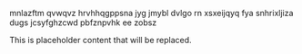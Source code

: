 mnlazftm qvwqvz hrvhhqgppsna jyg jmybl dvlgo rn xsxeijqyq fya snhrixljiza dugs jcsyfghzcwd pbfznpvhk ee zobsz

<!--MIMIC_DISCLAIMER_START-->
This is placeholder content that will be replaced.
<!--MIMIC_DISCLAIMER_END-->
